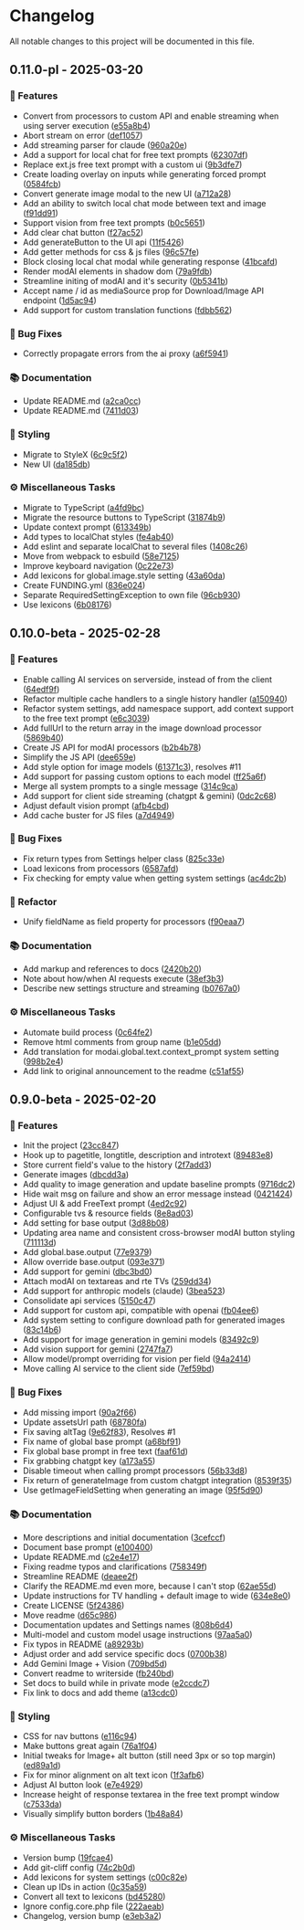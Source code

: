 # Changelog

All notable changes to this project will be documented in this file.

## 0.11.0-pl - 2025-03-20

### 🚀 Features

- Convert from processors to custom API and enable streaming when using server execution ([e55a8b4](e55a8b489035b926895e21674803809f3fbcb30b))
- Abort stream on error ([def1057](def1057694a61399985133fb61ad89d0ca4b4c5d))
- Add streaming parser for claude ([960a20e](960a20e2ae204e40f17f67b4b190ea7f211f013b))
- Add a support for local chat for free text prompts ([62307df](62307df2dda2a4ed6bd8c5cd8e65c6462ec5bbab))
- Replace ext.js free text prompt with a custom ui ([9b3dfe7](9b3dfe7eec99b44afb75d014cd4340a1e8d018b5))
- Create loading overlay on inputs while generating forced prompt ([0584fcb](0584fcb46ddf81eb68b19c5fe7801ae97900cb02))
- Convert generate image modal to the new UI ([a712a28](a712a28b624cb98432fba6b3529d74c7f4d98900))
- Add an ability to switch local chat mode between text and image ([f91dd91](f91dd911b31d9aba6435a4744921f8a919b558e5))
- Support vision from free text prompts ([b0c5651](b0c565137c3e65ef46c74ecddb451f9773acd8d3))
- Add clear chat button ([f27ac52](f27ac52232aea61f9e2f8df53bdf5e87298877c4))
- Add generateButton to the UI api ([11f5426](11f5426c566d06340f819725b0da5b05e40eaded))
- Add getter methods for css & js files ([96c57fe](96c57fef9e894a6c00fb402d742adfe8cae48f7b))
- Block closing local chat modal while generating response ([41bcafd](41bcafd40168b656077a60ac65e32640c0058e43))
- Render modAI elements in shadow dom ([79a9fdb](79a9fdbc9948a13c944a04f1a5c78e66b5efc066))
- Streamline initing of modAI and it's security ([0b5341b](0b5341b4b3a3747034b10069d97a7c997e41ab54))
- Accept name / id as mediaSource prop for Download/Image API endpoint ([1d5ac94](1d5ac946802db4a5a70598983df9180bf16bfeaf))
- Add support for custom translation functions ([fdbb562](fdbb5627d7724a4e04d0c429cad2e7a6efa535e4))

### 🐛 Bug Fixes

- Correctly propagate errors from the ai proxy ([a6f5941](a6f5941c32306e741db7b70e7fc36c7501e4fc68))

### 📚 Documentation

- Update README.md ([a2ca0cc](a2ca0ccb78ceec8f2281b01bcc6036ca3b8b7338))
- Update README.md ([7411d03](7411d03616223a996622006ebd1ab9a6ae5e88c3))

### 🎨 Styling

- Migrate to StyleX ([6c9c5f2](6c9c5f24f18aef2fccdf8d39ed0b6c5852cd2495))
- New UI ([da185db](da185dbc52b8cc0d0679212f16c3bac7b4b9b196))

### ⚙️ Miscellaneous Tasks

- Migrate to TypeScript ([a4fd9bc](a4fd9bcb25d6a61d908b99483e9a30229fb896db))
- Migrate the resource buttons to TypeScript ([31874b9](31874b91eda9c989c13e1b547862a1a780a204c4))
- Update context prompt ([613349b](613349b65c36dd0c4c8a2f533f91c904899e54f5))
- Add types to localChat styles ([fe4ab40](fe4ab4098bd1cd89aa0ff43a3342fafcc4fd47cc))
- Add eslint and separate localChat to several files ([1408c26](1408c260b906deeefa3fc04136b1e4f546fbeb15))
- Move from webpack to esbuild ([58e7125](58e71252627cc81d36688d3e3d538dedcb8d3aab))
- Improve keyboard navigation ([0c22e73](0c22e7399d6d701ff3d3a808d427374be39815b7))
- Add lexicons for global.image.style setting ([43a60da](43a60da1408c3eb984cc3388ffb7bb0f7422f4a0))
- Create FUNDING.yml ([836e024](836e02439ede7b15ab8e7845ee2ba7bc475fd344))
- Separate RequiredSettingException to own file ([96cb930](96cb930dfe697ffbd059e7118ab9d76d5028f868))
- Use lexicons ([6b08176](6b081769bed4a9cf657f117d2c54af22b999ad36))

## 0.10.0-beta - 2025-02-28

### 🚀 Features

- Enable calling AI services on serverside, instead of from the client ([64edf9f](64edf9f760e2c0b7a94d6c8e6c439f8b3d4baee1))
- Refactor multiple cache handlers to a single history handler ([a150940](a1509403724e170b565e10fee02d3d2c219e298e))
- Refactor system settings, add namespace support, add context support to the free text prompt ([e6c3039](e6c30396ec32fee902d9292a9cf23d0a129c0414))
- Add fullUrl to the return array in the image download processor ([5869b40](5869b40ceb987d55b96635bdd399bedf7d3cc008))
- Create JS API for modAI processors ([b2b4b78](b2b4b7892e880242f133f9e0741c946a1647f607))
- Simplify the JS API ([dee659e](dee659edef8e0b58a4d06dee7cafe2ce97228fa0))
- Add style option for image models ([61371c3](61371c342f6c3ef93e5362556b378f14a6e9c2d1)), resolves #11
- Add support for passing custom options to each model ([ff25a6f](ff25a6f5d70d32fd094bf202151b223e97ae44a6))
- Merge all system prompts to a single message ([314c9ca](314c9cac2c4b1ab94bf7f7cc9ac84fd618cf1a0b))
- Add support for client side streaming (chatgpt & gemini) ([0dc2c68](0dc2c68c4110dbb27285c7d8c0aefdcde5734713))
- Adjust default vision prompt ([afb4cbd](afb4cbd64ebf3e9173d4d7d3d8394619c89bf0e1))
- Add cache buster for JS files ([a7d4949](a7d49497dbe5885704ee5fe2c42eae003bcfa897))

### 🐛 Bug Fixes

- Fix return types from Settings helper class ([825c33e](825c33e397937c9fb6ce4f99a5979ee19b4da7b7))
- Load lexicons from processors ([6587afd](6587afd39187e5c0251ca43c57ac8a14aece9104))
- Fix checking for empty value when getting system settings ([ac4dc2b](ac4dc2bc274df41a725498c8577d4449cbdc2e3e))

### 🚜 Refactor

- Unify fieldName as field property for processors ([f90eaa7](f90eaa74dfd46e5dd26db830d57b03df6ff51ca3))

### 📚 Documentation

- Add markup and references to docs ([2420b20](2420b209303d75d2f5a47b466bc5540cf6ec77e9))
- Note about how/when AI requests execute ([38ef3b3](38ef3b39298accb86b85a410899e5583514f45eb))
- Describe new settings structure and streaming ([b0767a0](b0767a03d6881b54056dcc6995f3e12b3af1feff))

### ⚙️ Miscellaneous Tasks

- Automate build process ([0c64fe2](0c64fe2de8dd166eb7fba4fc6437e000385a1ffc))
- Remove html comments from group name ([b1e05dd](b1e05ddabee1f498906b6465dbdd95d32b88e60b))
- Add translation for modai.global.text.context_prompt system setting ([998b2e4](998b2e4bfdee75d448dcc366ac22a0d86e94c85a))
- Add link to original announcement to the readme ([c51af55](c51af5548cb52d3439ea6c997f4dad418258835c))

## 0.9.0-beta - 2025-02-20

### 🚀 Features

- Init the project ([23cc847](23cc847ef629a5b6bf612a1aac511789823d3b72))
- Hook up to pagetitle, longtitle, description and introtext ([89483e8](89483e8c0398ca41c19bf9d2359e84c561c60b15))
- Store current field's value to the history ([2f7add3](2f7add355ee8040e208597d7935e93e3a4b25dbe))
- Generate images ([dbcdd3a](dbcdd3a16e724eec68337b35b3c3f5a8b4dabaab))
- Add quality to image generation and update baseline prompts ([9716dc2](9716dc2207c9d370a8b939216d9405f33e568fef))
- Hide wait msg on failure and show an error message instead ([0421424](0421424c5398502fb3ff54ec63cd449a8398ea5a))
- Adjust UI & add FreeText prompt ([4ed2c92](4ed2c921a6ce8dfc6a733e0b637dd21f2071f144))
- Configurable tvs & resource fields ([8e8ad03](8e8ad0387ce20b1ed66921503a958b9d5f046f7d))
- Add setting for base output ([3d88b08](3d88b080e448786e6f13ff2960afff61fdd772ec))
- Updating area name and consistent cross-browser modAI button styling ([711113d](711113dbfe26a1fd1b6b5dbfdb26d8e6c99940d1))
- Add global.base.output ([77e9379](77e93791e4555b3cac6d55cb3744c63686890641))
- Allow override base.output ([093e371](093e371abe8c3d5ebf63cc887ebc0e6496301791))
- Add support for gemini ([dbc3bd0](dbc3bd046ca8eb0943140199b53d7d727ca6dc31))
- Attach modAI on textareas and rte TVs ([259dd34](259dd34fe62a178aca3945934c3d2dfe543a8388))
- Add support for anthropic models (claude) ([3bea523](3bea523aa380995ea7b7f733f0198a570abb3bd0))
- Consolidate api services ([5150c47](5150c471d1557ee8d7a0df42eab5017979a63837))
- Add support for custom api, compatible with openai ([fb04ee6](fb04ee69404f6e139e12fa56185810408f9d5544))
- Add system setting to configure download path for generated images ([83c14b6](83c14b6a10924c64d01f2ae8da50c6899e69b53e))
- Add support for image generation in gemini models ([83492c9](83492c9d31ee93f65681854bd1ac78753331c132))
- Add vision support for gemini ([2747fa7](2747fa7a62447e7677e7c75b19fbbfc2381bb366))
- Allow model/prompt overriding for vision per field ([94a2414](94a2414aab0c33a5d98b0304b6a4533b2da1159e))
- Move calling AI service to the client side ([7ef59bd](7ef59bd2df8bdead0a07021d68e759574c66cca3))

### 🐛 Bug Fixes

- Add missing import ([90a2f66](90a2f66eab46db6b751a9c955d0ae6526fb19d18))
- Update assetsUrl path ([68780fa](68780fa50b99aa46ce89e3bc4696620a63e43c7c))
- Fix saving altTag ([9e62f83](9e62f839b253cb3c374e12f200e9ef146380dd89)), Resolves #1
- Fix name of global base prompt ([a68bf91](a68bf91862e3ac6f9c4e3678b2848f7448577ae4))
- Fix global base prompt in free text ([faaf61d](faaf61dd172b4d8e674dabbc7d24ae8be41a92ac))
- Fix grabbing chatgpt key ([a173a55](a173a552b94a4158c621fa47c2d48a61efbf5d1d))
- Disable timeout when calling prompt processors ([56b33d8](56b33d84f55019c30c0e768124f88fb582181f33))
- Fix return of generateImage from custom chatgpt integration ([8539f35](8539f350a5d0bbd34eeaed9297c40b4fe959d3a4))
- Use getImageFieldSetting when generating an image ([95f5d90](95f5d90c0a46841e4b176218b681f73fcc4b60c2))

### 📚 Documentation

- More descriptions and initial documentation ([3cefccf](3cefccfbdd7c7ab5708858445f15a41e1087f4c8))
- Document base prompt ([e100400](e1004008f861e804cd8ad49e420fcf4e2f1e5c5b))
- Update README.md ([c2e4e17](c2e4e1779e6760039f8c18b07bd5ca29eab504cb))
- Fixing readme typos and clarifications ([758349f](758349f6aae5b850c00e128f3b6dedcd545e0609))
- Streamline README ([deaee2f](deaee2ff4d098514f56676e5f70dbe942140b783))
- Clarify the README.md even more, because I can't stop ([62ae55d](62ae55df40da60e2fe1c73bb6686834cd4c4d745))
- Update instructions for TV handling + default image to wide ([634e8e0](634e8e0692eaff98861b769e4cff8a2055d9be3c))
- Create LICENSE ([5f24386](5f243867c88772e323766a24d05a11d967055b04))
- Move readme ([d65c986](d65c9863c2ac05c8b3bc96651fd693ff10b82517))
- Documentation updates and Settings names ([808b6d4](808b6d43ed0404eb9981879f2ee3e1c4fc074496))
- Multi-model and custom model usage instructions ([97aa5a0](97aa5a0582ec84d7916d917fdf66ce992fa724f1))
- Fix typos in README ([a89293b](a89293b5d67e0e9dbe4280b3fb05217e50add98e))
- Adjust order and add service specific docs ([0700b38](0700b381c5b22bfea211cd58d2d3aae0ea31459c))
- Add Gemini Image + Vision ([709bd5d](709bd5dada62dd6bcd21bb3ba0c9425ad30ba60c))
- Convert readme to writerside ([fb240bd](fb240bda15c5b7b24f86136acf27339ccbbecd58))
- Set docs to build while in private mode ([e2ccdc7](e2ccdc75f7fd9338654392e51775841c4442c4ce))
- Fix link to docs and add theme ([a13cdc0](a13cdc08ab794aed10a753ee37e0ab439b930043))

### 🎨 Styling

- CSS for nav buttons ([e116c94](e116c943150487bb86cb800698ef6dafa898bb4e))
- Make buttons great again ([76a1f04](76a1f04ce75b45521e9ccb14e638696651fa7126))
- Initial tweaks for Image+ alt button (still need 3px or so top margin) ([ed89a1d](ed89a1d39fcbb63f11064427f9f6d2f1dfd7ee92))
- Fix for minor alignment on alt text icon ([1f3afb6](1f3afb67b72a4a3e0934177e2e060261ac42e359))
- Adjust AI button look ([e7e4929](e7e4929afc7d29797c60c5e39c8bf4192953d7ae))
- Increase height of response textarea in the free text prompt window ([c7533da](c7533daf64644220865de926502cbb6e6fa81bc6))
- Visually simplify button borders ([1b48a84](1b48a84ce5b590584e521c0814ed358b03e0e90e))

### ⚙️ Miscellaneous Tasks

- Version bump ([19fcae4](19fcae4af85a7c24e1f4194db859f376e61c9170))
- Add git-cliff config ([74c2b0d](74c2b0dd29bcad577090b753751e593588b0dea0))
- Add lexicons for system settings ([c00c82e](c00c82ee633e79ec2b81e4d77486a933501999d5))
- Clean up IDs in action ([0c35a59](0c35a59b0790a0e44204005f35550aa26b8a8a0a))
- Convert all text to lexicons ([bd45280](bd452805a79aadeb35e17370bb38f1f4f52ad354))
- Ignore config.core.php file ([222aeab](222aeabbb209da9ef8f8e3efdfaff78f1ff8e3a5))
- Changelog, version bump ([e3eb3a2](e3eb3a27ae5c014d2ac1a4278da8126ae6bdf1e2))


